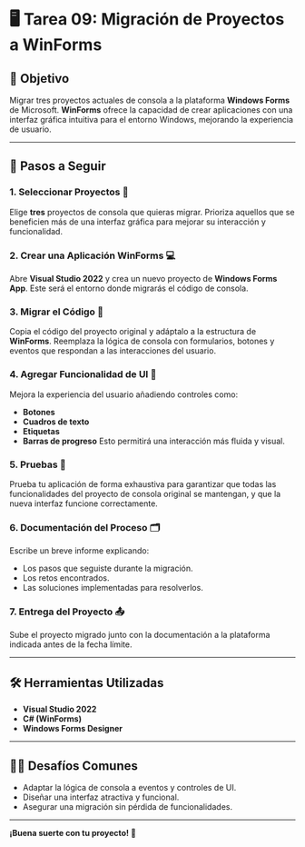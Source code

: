 # 🖥️ Tarea 09: Migración de Proyectos a WinForms

## 🎯 **Objetivo**
Migrar tres proyectos actuales de consola a la plataforma **Windows Forms** de Microsoft. **WinForms** ofrece la capacidad de crear aplicaciones con una interfaz gráfica intuitiva para el entorno Windows, mejorando la experiencia de usuario.

---

## 📝 **Pasos a Seguir**

### 1. **Seleccionar Proyectos** 📂
Elige **tres** proyectos de consola que quieras migrar. Prioriza aquellos que se beneficien más de una interfaz gráfica para mejorar su interacción y funcionalidad.

### 2. **Crear una Aplicación WinForms** 💻
Abre **Visual Studio 2022** y crea un nuevo proyecto de **Windows Forms App**. Este será el entorno donde migrarás el código de consola.

### 3. **Migrar el Código** 🔄
Copia el código del proyecto original y adáptalo a la estructura de **WinForms**. Reemplaza la lógica de consola con formularios, botones y eventos que respondan a las interacciones del usuario.

### 4. **Agregar Funcionalidad de UI** 🎨
Mejora la experiencia del usuario añadiendo controles como:
- **Botones**
- **Cuadros de texto**
- **Etiquetas**
- **Barras de progreso**
Esto permitirá una interacción más fluida y visual.

### 5. **Pruebas** 🧪
Prueba tu aplicación de forma exhaustiva para garantizar que todas las funcionalidades del proyecto de consola original se mantengan, y que la nueva interfaz funcione correctamente.

### 6. **Documentación del Proceso** 🗂️
Escribe un breve informe explicando:
- Los pasos que seguiste durante la migración.
- Los retos encontrados.
- Las soluciones implementadas para resolverlos.

### 7. **Entrega del Proyecto** 📤
Sube el proyecto migrado junto con la documentación a la plataforma indicada antes de la fecha límite.

---

## 🛠️ **Herramientas Utilizadas**

- **Visual Studio 2022**
- **C# (WinForms)**
- **Windows Forms Designer**

---

## 👨‍💻 **Desafíos Comunes**  
- Adaptar la lógica de consola a eventos y controles de UI.
- Diseñar una interfaz atractiva y funcional.
- Asegurar una migración sin pérdida de funcionalidades.

---

**¡Buena suerte con tu proyecto! 🚀**